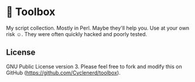 # 🔧 Toolbox

My script collection.
Mostly in Perl.
Maybe they'll help you.
Use at your own risk ☺️.
They were often quickly hacked and poorly tested.

## License

GNU Public License version 3.
Please feel free to fork and modify this on GitHub (https://github.com/Cyclenerd/toolbox).